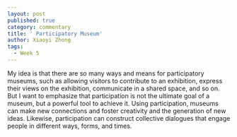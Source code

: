 ```yaml
---
layout: post
published: true
category: commentary
title: ' Participatory Museum'
author: Xiaoyi Zhong
tags:
  - Week 5
---
```

My idea is that there are so many ways and means for participatory museums, such as allowing visitors to contribute to an exhibition, express their views on the exhibition, communicate in a shared space, and so on. But I want to emphasize that participation is not the ultimate goal of a museum, but a powerful tool to achieve it. Using participation, museums can make new connections and foster creativity and the generation of new ideas. Likewise, participation can construct collective dialogues that engage people in different ways, forms, and times.
